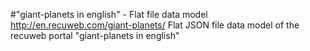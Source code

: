 #"giant-planets in english" - Flat file data model
http://en.recuweb.com/giant-planets/
Flat JSON file data model of the recuweb portal "giant-planets in english"
